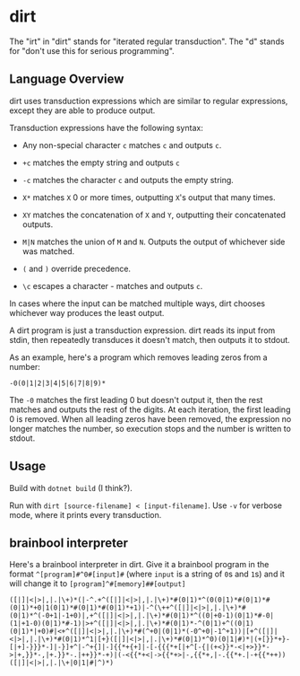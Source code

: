 # dirt

The "irt" in "dirt" stands for "iterated regular transduction". The "d" stands for "don't use this for serious programming".

Language Overview
-----------------

dirt uses transduction expressions which are similar to regular expressions, except they are able to produce output.

Transduction expressions have the following syntax:

- Any non-special character `c` matches `c` and outputs `c`.

- `+c` matches the empty string and outputs `c`

- `-c` matches the character `c` and outputs the empty string.

- `X*` matches `X` 0 or more times, outputting `X`'s output that many times.

- `XY` matches the concatenation of `X` and `Y`, outputting their concatenated outputs.

- `M|N` matches the union of `M` and `N`. Outputs the output of whichever side was matched.

- `(` and `)` override precedence.

- `\c` escapes a character - matches and outputs `c`.

In cases where the input can be matched multiple ways, dirt chooses whichever way produces the least output.

A dirt program is just a transduction expression. dirt reads its input from stdin, then repeatedly transduces it doesn't match, then outputs it to stdout.

As an example, here's a program which removes leading zeros from a number:

    -0(0|1|2|3|4|5|6|7|8|9)*

The `-0` matches the first leading 0 but doesn't output it, then the rest matches and outputs the rest of the digits.
At each iteration, the first leading 0 is removed.
When all leading zeros have been removed, the expression no longer matches the number, so execution stops and the number is written to stdout.

Usage
-----

Build with `dotnet build` (I think?).

Run with `dirt [source-filename] < [input-filename]`. Use `-v` for verbose mode, where it prints every transduction.


brainbool interpreter
---------------------

Here's a brainbool interpreter in dirt. Give it a brainbool program in the format `^[program]#^0#[input]#` (where `input` is a string of `0`s and `1`s) and it will change it to `[program]^#[memory]##[output]`

    ([|]|<|>|,|.|\+)*(|-^.+^([|]|<|>|,|.|\+)*#(0|1)*^(0(0|1)*#(0|1)*#(0|1)*+0|1(0|1)*#(0|1)*#(0|1)*+1)|-^(\++^([|]|<|>|,|.|\+)*#(0|1)*^(-0+1|-1+0)|,+^([|]|<|>|,|.|\+)*#(0|1)*^((0|+0-1)(0|1)*#-0|(1|+1-0)(0|1)*#-1)|>+^([|]|<|>|,|.|\+)*#(0|1)*-^(0|1)+^((0|1)(0|1)*|+0)#|<+^([|]|<|>|,|.|\+)*#(^+0|(0|1)*(-0^+0|-1^+1))|[+^([|]|<|>|,|.|\+)*#(0|1)*^1|[+}([|]|<|>|,|.|\+)*#(0|1)*^0)(0|1|#)*|(+[}}*+}-[|+]-}}}*-]|-}]+^|-^+{]|-]{{*+{+]|-[-{{{*+[|+^[-{|(+<}}*-<|+>}}*->|+,}}*-,|+.}}*-.|++}}*-+)|(-<{{*+<|->{{*+>|-,{{*+,|-.{{*+.|-+{{*++))([|]|<|>|,|.|\+|0|1|#|^)*)
